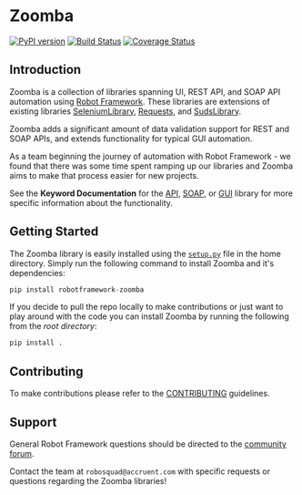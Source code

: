 Zoomba
===========
[![PyPI version](https://badge.fury.io/py/robotframework-zoomba.svg)](https://badge.fury.io/py/robotframework-zoomba)
[![Build Status](https://travis-ci.org/Accruent/zoomba.svg?branch=master)](https://travis-ci.org/Accruent/zoomba)
[![Coverage Status](https://coveralls.io/repos/github/Accruent/zoomba/badge.svg?branch=master)](https://coveralls.io/github/Accruent/zoomba?branch=master)

Introduction
-----------

Zoomba is a collection of libraries spanning UI, REST API, and SOAP API automation using [Robot Framework](https://github.com/robotframework/robotframework).
These libraries are extensions of existing libraries [SeleniumLibrary](https://github.com/robotframework/SeleniumLibrary), [Requests](https://github.com/bulkan/robotframework-requests),
and [SudsLibrary](https://github.com/aljcalandra/robotframework-sudslibrary).

Zoomba adds a significant amount of data validation support for REST and SOAP APIs, and extends functionality for typical GUI automation.

As a team beginning the journey of automation with Robot Framework - we found that there was some time spent ramping up our libraries and
Zoomba aims to make that process easier for new projects.

See the **Keyword Documentation** for the [API](docs/APILibraryDocumentation.html), [SOAP](docs/SOAPLibrarydocumentation.html),
or [GUI](docs/GUILibraryDocumentation.html) library for more specific information about the functionality.


Getting Started
-----------

The Zoomba library is easily installed using the [`setup.py`](setup.py) file in the home directory.
Simply run the following command to install Zoomba and it's dependencies:

```python
pip install robotframework-zoomba
```

If you decide to pull the repo locally to make contributions or just want to play around with the code
you can install Zoomba by running the following from the *root directory*:
```python
pip install .
```

Contributing
------------

To make contributions please refer to the [CONTRIBUTING](CONTRIBUTING.rst) guidelines.


Support
--------
General Robot Framework questions should be directed to the [community forum](https://groups.google.com/forum/#!forum/robotframework-users).

Contact the team at `robosquad@accruent.com` with specific requests or questions regarding the Zoomba libraries!